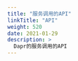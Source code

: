```yaml
---
title: "服务调用的API"
linkTitle: "API"
weight: 520
date: 2021-01-29
description: >
  Dapr的服务调用的API
---
```





